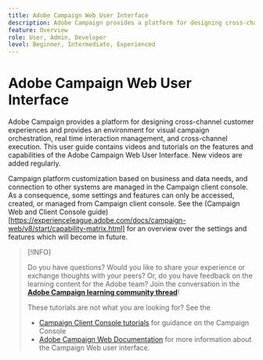 ```yaml
---
title: Adobe Campaign Web User Interface
description: Adobe Campaign provides a platform for designing cross-channel customer experiences and provides an environment for visual campaign orchestration, real time interaction management, and cross-channel execution. This user guide contains videos and tutorials on the features and capabilities of Adobe Campaign Web User Interface.
feature: Overview
role: User, Admin, Developer
level: Beginner, Intermediate, Experienced
---
```

# Adobe Campaign Web User Interface

Adobe Campaign provides a platform for designing cross-channel customer experiences and provides an environment for visual campaign orchestration, real time interaction management, and cross-channel execution. This user guide contains videos and tutorials on the features and capabilities of the Adobe Campaign Web User Interface. New videos are added regularly.

Campaign platform customization based on business and data needs, and connection to other systems are managed in the Campaign client console. As a consequence, some settings and features can only be accessed, created, or managed from Campaign client console. See the (Campaign Web and Client Console guide)[https://experienceleague.adobe.com/docs/campaign-web/v8/start/capability-matrix.html] for an overview over the settings and features which will become in future.  

>[!INFO]
> 
> Do you have questions? Would you like to share your experience or exchange thoughts with your peers? Or, do you have feedback on the learning content for the Adobe team? Join the conversation in the **[Adobe Campaign learning community thread](https://experienceleaguecommunities.adobe.com:443/t5/adobe-campaign-classic/join-the-discussion-on-adobe-campaign-learning/td-p/419096)**!
>
>
> These tutorials are not what you are looking for? 
> See the
> * [Campaign Client Console tutorials](https://experienceleague.adobe.com/docs/campaign-learn/tutorials/overview.html) for guidance on the Campaign Console
> * [Adobe Campaign Web Documentation](https://experienceleague.adobe.com/docs/campaign-web/v8/campaign-web-home.html) for more information about the Campaign Web user interface.

<div id="recs-overview-body-1"></div>
<div id="recs-overview-body-2"></div>
<div id="recs-overview-body-3"></div>
<div id="recs-overview-body-4"></div>
<div id="recs-overview-body-5"></div>
<div id="recs-overview-body-6"></div>

<div id="staff-picks-section">
</div>
